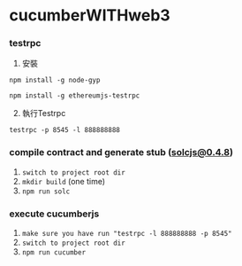 # cucumberWITHweb3

### testrpc

1. 安裝

  ```npm install -g node-gyp```

  ```npm install -g ethereumjs-testrpc```

2. 執行Testrpc

  ```testrpc -p 8545 -l 888888888```
  
### compile contract and generate stub (solcjs@0.4.8)

1. ```switch to project root dir``` 
2. ```mkdir build``` (one time)
3. ```npm run solc```


### execute cucumberjs ###

1. ```make sure you have run "testrpc -l 888888888 -p 8545"```
2. ```switch to project root dir```
3. ```npm run cucumber```

